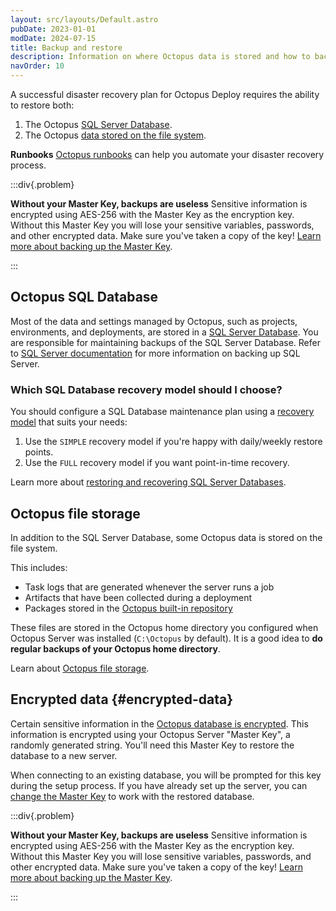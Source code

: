 ```yaml
---
layout: src/layouts/Default.astro
pubDate: 2023-01-01
modDate: 2024-07-15
title: Backup and restore
description: Information on where Octopus data is stored and how to backup and restore an Octopus instance.
navOrder: 10
---
```


A successful disaster recovery plan for Octopus Deploy requires the ability to restore both:

1. The Octopus [SQL Server Database](/docs/administration/data).
2. The Octopus [data stored on the file system](/docs/administration/managing-infrastructure/server-configuration-and-file-storage).

**Runbooks**
[Octopus runbooks](/docs/runbooks) can help you automate your disaster recovery process.

:::div{.problem}

**Without your Master Key, backups are useless**
Sensitive information is encrypted using AES-256 with the Master Key as the encryption key. Without this Master Key you will lose your sensitive variables, passwords, and other encrypted data. Make sure you've taken a copy of the key! [Learn more about backing up the Master Key](/docs/security/data-encryption).

:::

## Octopus SQL Database

Most of the data and settings managed by Octopus, such as projects, environments, and deployments, are stored in a [SQL Server Database](/docs/administration/data). You are responsible for maintaining backups of the SQL Server Database. Refer to [SQL Server documentation](https://msdn.microsoft.com/en-AU/library/ms187510.aspx) for more information on backing up SQL Server.

### Which SQL Database recovery model should I choose?

You should configure a SQL Database maintenance plan using a [recovery model](https://msdn.microsoft.com/en-us/library/ms189275.aspx) that suits your needs:

1. Use the `SIMPLE` recovery model if you're happy with daily/weekly restore points.
2. Use the `FULL` recovery model if you want point-in-time recovery.

Learn more about [restoring and recovering SQL Server Databases](https://msdn.microsoft.com/en-us/library/ms191253.aspx).

## Octopus file storage

In addition to the SQL Server Database, some Octopus data is stored on the file system.

This includes:

- Task logs that are generated whenever the server runs a job
- Artifacts that have been collected during a deployment
- Packages stored in the [Octopus built-in repository](/docs/packaging-applications/package-repositories)

These files are stored in the Octopus home directory you configured when Octopus Server was installed (`C:\Octopus` by default). It is a good idea to **do regular backups of your Octopus home directory**.

Learn about [Octopus file storage](/docs/administration/managing-infrastructure/server-configuration-and-file-storage).

## Encrypted data {#encrypted-data}

Certain sensitive information in the [Octopus database is encrypted](/docs/security/data-encryption/). This information is encrypted using your Octopus Server "Master Key", a randomly generated string. You'll need this Master Key to restore the database to a new server. 

When connecting to an existing database, you will be prompted for this key during the setup process. If you have already set up the server, you can [change the Master Key](/docs/octopus-rest-api/octopus.server.exe-command-line/database) to work with the restored database.

:::div{.problem}

**Without your Master Key, backups are useless**
Sensitive information is encrypted using AES-256 with the Master Key as the encryption key. Without this Master Key you will lose sensitive variables, passwords, and other encrypted data. Make sure you've taken a copy of the key! [Learn more about backing up the Master Key](/docs/security/data-encryption).

:::
